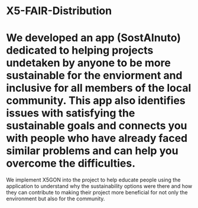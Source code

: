 # X5-FAIR-Distribution
# We developed an app (SostAInuto) dedicated to helping projects undetaken by anyone to be more sustainable for the enviorment and inclusive for all members of the local community. This app also identifies issues with satisfying the sustainable goals and connects you with people who have already faced similar problems and can help you overcome the difficulties.

We implement X5GON into the project to help educate people using the application to understand why the sustainability options were there and how they can contribute to making their project more beneficial for not only the environment but also for the community.
